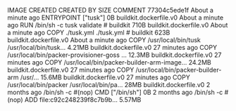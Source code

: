 IMAGE CREATED CREATED BY SIZE COMMENT
77304c5ede1f About a minute ago ENTRYPOINT ["tusk"] 0B buildkit.dockerfile.v0
<missing> About a minute ago RUN /bin/sh -c tusk validate # buildkit 710B buildkit.dockerfile.v0
<missing> About a minute ago COPY ./tusk.yml ./tusk.yml # buildkit 623B buildkit.dockerfile.v0
<missing> About a minute ago COPY /usr/local/bin/tusk /usr/local/bin/tusk… 4.21MB buildkit.dockerfile.v0
<missing> 27 minutes ago COPY /usr/local/bin/packer-provisioner-goss … 12.3MB buildkit.dockerfile.v0
<missing> 27 minutes ago COPY /usr/local/bin/packer-builder-arm-image… 24.2MB buildkit.dockerfile.v0
<missing> 27 minutes ago COPY /usr/local/bin/packer-builder-arm /usr/… 15.6MB buildkit.dockerfile.v0
<missing> 27 minutes ago COPY /usr/local/bin/packer /usr/local/bin/pa… 28MB buildkit.dockerfile.v0
<missing> 2 months ago /bin/sh -c #(nop) CMD ["/bin/sh"] 0B
<missing> 2 months ago /bin/sh -c #(nop) ADD file:c92c248239f8c7b9b… 5.57MB
